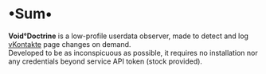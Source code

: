 # •Sum•
__Void°Doctrine__ is a low-profile userdata observer, made to detect and log [vKontakte](https://vk.com) page changes on demand.  
Developed to be as inconspicuous as possible, it requires no installation nor any credentials beyond service API token (stock provided).  
